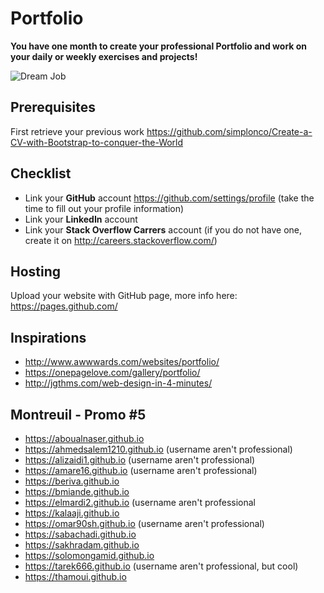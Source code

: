 # Portfolio

**You have one month to create your professional Portfolio and work on your daily or weekly exercises and projects!**

![Dream Job](Dream_job_next_exit.jpg)

## Prerequisites

First retrieve your previous work
https://github.com/simplonco/Create-a-CV-with-Bootstrap-to-conquer-the-World

## Checklist

* Link your **GitHub** account https://github.com/settings/profile (take the time to fill out your profile information)
* Link your **LinkedIn** account
* Link your **Stack Overflow Carrers** account (if you do not have one, create it on http://careers.stackoverflow.com/)

## Hosting

Upload your website with GitHub page, more info here:
https://pages.github.com/

## Inspirations

* http://www.awwwards.com/websites/portfolio/
* https://onepagelove.com/gallery/portfolio/
* http://jgthms.com/web-design-in-4-minutes/

## Montreuil - Promo #5

* https://aboualnaser.github.io
* https://ahmedsalem1210.github.io (username aren't professional)
* https://alizaidi1.github.io (username aren't professional)
* https://amare16.github.io (username aren't professional)
* https://beriva.github.io
* https://bmiande.github.io
* https://elmardi2.github.io (username aren't professional
* https://kalaaji.github.io
* https://omar90sh.github.io (username aren't professional)
* https://sabachadi.github.io
* https://sakhradam.github.io
* https://solomongamid.github.io
* https://tarek666.github.io (username aren't professional, but cool)
* https://thamoui.github.io
